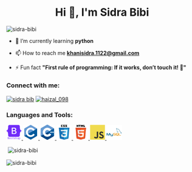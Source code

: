 <h1 align="center">Hi 👋, I'm Sidra Bibi</h1>
<p align="left"> <img src="https://komarev.com/ghpvc/?username=sidra-bibi&label=Profile%20views&color=0e75b6&style=flat" alt="sidra-bibi" /> </p>

- 🌱 I’m currently learning **python**

- 📫 How to reach me **khanisidra.1122@gmail.com**

- ⚡ Fun fact **"First rule of programming: If it works, don’t touch it! 🙈"**

<h3 align="left">Connect with me:</h3>
<p align="left">
<a href="https://kaggle.com/sidra bib" target="blank"><img align="center" src="https://raw.githubusercontent.com/rahuldkjain/github-profile-readme-generator/master/src/images/icons/Social/kaggle.svg" alt="sidra bib" height="30" width="40" /></a>
<a href="https://instagram.com/haizal_098" target="blank"><img align="center" src="https://raw.githubusercontent.com/rahuldkjain/github-profile-readme-generator/master/src/images/icons/Social/instagram.svg" alt="haizal_098" height="30" width="40" /></a>
</p>

<h3 align="left">Languages and Tools:</h3>
<p align="left"> <a href="https://getbootstrap.com" target="_blank" rel="noreferrer"> <img src="https://raw.githubusercontent.com/devicons/devicon/master/icons/bootstrap/bootstrap-plain-wordmark.svg" alt="bootstrap" width="40" height="40"/> </a> <a href="https://www.cprogramming.com/" target="_blank" rel="noreferrer"> <img src="https://raw.githubusercontent.com/devicons/devicon/master/icons/c/c-original.svg" alt="c" width="40" height="40"/> </a> <a href="https://www.w3schools.com/cpp/" target="_blank" rel="noreferrer"> <img src="https://raw.githubusercontent.com/devicons/devicon/master/icons/cplusplus/cplusplus-original.svg" alt="cplusplus" width="40" height="40"/> </a> <a href="https://www.w3schools.com/css/" target="_blank" rel="noreferrer"> <img src="https://raw.githubusercontent.com/devicons/devicon/master/icons/css3/css3-original-wordmark.svg" alt="css3" width="40" height="40"/> </a> <a href="https://www.w3.org/html/" target="_blank" rel="noreferrer"> <img src="https://raw.githubusercontent.com/devicons/devicon/master/icons/html5/html5-original-wordmark.svg" alt="html5" width="40" height="40"/> </a> <a href="https://developer.mozilla.org/en-US/docs/Web/JavaScript" target="_blank" rel="noreferrer"> <img src="https://raw.githubusercontent.com/devicons/devicon/master/icons/javascript/javascript-original.svg" alt="javascript" width="40" height="40"/> </a> <a href="https://www.mysql.com/" target="_blank" rel="noreferrer"> <img src="https://raw.githubusercontent.com/devicons/devicon/master/icons/mysql/mysql-original-wordmark.svg" alt="mysql" width="40" height="40"/> </a> </p>

<p>&nbsp;<img align="center" src="https://github-readme-stats.vercel.app/api?username=sidra-bibi&show_icons=true&locale=en" alt="sidra-bibi" /></p>

<p><img align="center" src="https://github-readme-streak-stats.herokuapp.com/?user=sidra-bibi&" alt="sidra-bibi" /></p>
